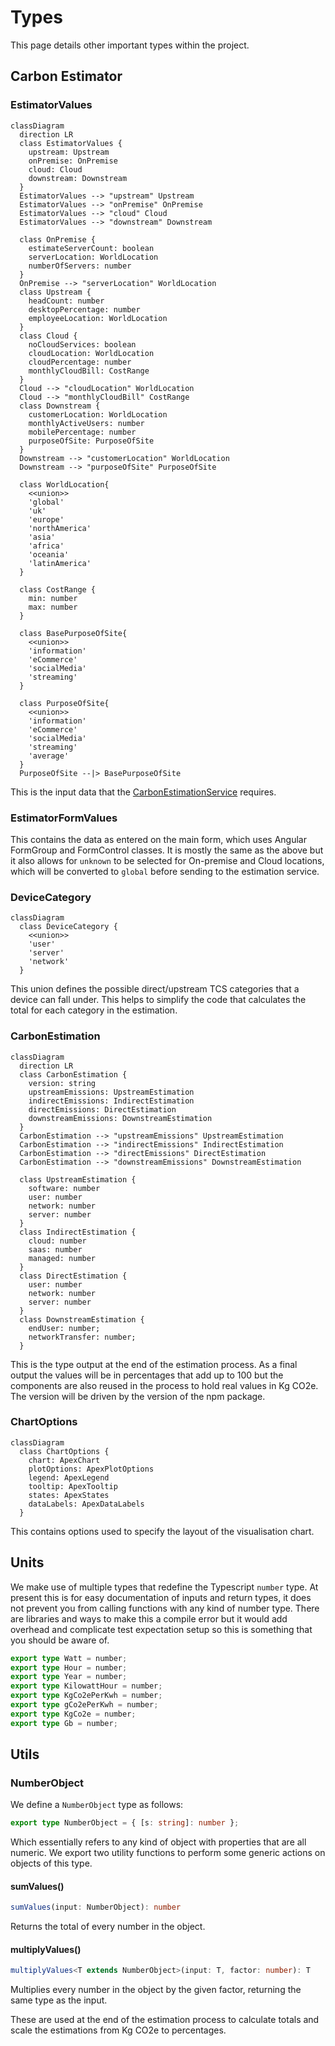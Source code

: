 # Types

This page details other important types within the project.

## Carbon Estimator

### EstimatorValues

```mermaid
classDiagram
  direction LR
  class EstimatorValues {
    upstream: Upstream
    onPremise: OnPremise
    cloud: Cloud
    downstream: Downstream
  }
  EstimatorValues --> "upstream" Upstream
  EstimatorValues --> "onPremise" OnPremise
  EstimatorValues --> "cloud" Cloud
  EstimatorValues --> "downstream" Downstream

  class OnPremise {
    estimateServerCount: boolean
    serverLocation: WorldLocation
    numberOfServers: number
  }
  OnPremise --> "serverLocation" WorldLocation
  class Upstream {
    headCount: number
    desktopPercentage: number
    employeeLocation: WorldLocation
  }
  class Cloud {
    noCloudServices: boolean
    cloudLocation: WorldLocation
    cloudPercentage: number
    monthlyCloudBill: CostRange
  }
  Cloud --> "cloudLocation" WorldLocation
  Cloud --> "monthlyCloudBill" CostRange
  class Downstream {
    customerLocation: WorldLocation
    monthlyActiveUsers: number
    mobilePercentage: number
    purposeOfSite: PurposeOfSite
  }
  Downstream --> "customerLocation" WorldLocation
  Downstream --> "purposeOfSite" PurposeOfSite

  class WorldLocation{
    <<union>>
    'global'
    'uk'
    'europe'
    'northAmerica'
    'asia'
    'africa'
    'oceania'
    'latinAmerica'
  }

  class CostRange {
    min: number
    max: number
  }

  class BasePurposeOfSite{
    <<union>>
    'information'
    'eCommerce'
    'socialMedia'
    'streaming'
  }

  class PurposeOfSite{
    <<union>>
    'information'
    'eCommerce'
    'socialMedia'
    'streaming'
    'average'
  }
  PurposeOfSite --|> BasePurposeOfSite
```

This is the input data that the [CarbonEstimationService](services.md#carbonestimationservice) requires.

### EstimatorFormValues

This contains the data as entered on the main form, which uses Angular FormGroup and FormControl classes. It is mostly the same as the above but it also allows for `unknown` to be selected for On-premise and Cloud locations, which will be converted to `global` before sending to the estimation service.

### DeviceCategory

```mermaid
classDiagram
  class DeviceCategory {
    <<union>>
    'user'
    'server'
    'network'
  }
```

This union defines the possible direct/upstream TCS categories that a device can fall under. This helps to simplify the code that calculates the total for each category in the estimation.

### CarbonEstimation

```mermaid
classDiagram
  direction LR
  class CarbonEstimation {
    version: string
    upstreamEmissions: UpstreamEstimation
    indirectEmissions: IndirectEstimation
    directEmissions: DirectEstimation
    downstreamEmissions: DownstreamEstimation
  }
  CarbonEstimation --> "upstreamEmissions" UpstreamEstimation
  CarbonEstimation --> "indirectEmissions" IndirectEstimation
  CarbonEstimation --> "directEmissions" DirectEstimation
  CarbonEstimation --> "downstreamEmissions" DownstreamEstimation

  class UpstreamEstimation {
    software: number
    user: number
    network: number
    server: number
  }
  class IndirectEstimation {
    cloud: number
    saas: number
    managed: number
  }
  class DirectEstimation {
    user: number
    network: number
    server: number
  }
  class DownstreamEstimation {
    endUser: number;
    networkTransfer: number;
  }
```

This is the type output at the end of the estimation process. As a final output the values will be in percentages that add up to 100 but the components are also reused in the process to hold real values in Kg CO2e. The version will be driven by the version of the npm package.

### ChartOptions

```mermaid
classDiagram
  class ChartOptions {
    chart: ApexChart
    plotOptions: ApexPlotOptions
    legend: ApexLegend
    tooltip: ApexTooltip
    states: ApexStates
    dataLabels: ApexDataLabels
  }
```

This contains options used to specify the layout of the visualisation chart.

## Units

We make use of multiple types that redefine the Typescript `number` type. At present this is for easy documentation of inputs and return types, it does not prevent you from calling functions with any kind of number type. There are libraries and ways to make this a compile error but it would add overhead and complicate test expectation setup so this is something that you should be aware of.

```typescript
export type Watt = number;
export type Hour = number;
export type Year = number;
export type KilowattHour = number;
export type KgCo2ePerKwh = number;
export type gCo2ePerKwh = number;
export type KgCo2e = number;
export type Gb = number;
```

## Utils

### NumberObject

We define a `NumberObject` type as follows:

```typescript
export type NumberObject = { [s: string]: number };
```

Which essentially refers to any kind of object with properties that are all numeric. We export two utility functions to perform some generic actions on objects of this type.

#### sumValues()

```typescript
sumValues(input: NumberObject): number
```
Returns the total of every number in the object.

#### multiplyValues()

```typescript
multiplyValues<T extends NumberObject>(input: T, factor: number): T
```

Multiplies every number in the object by the given factor, returning the same type as the input.

These are used at the end of the estimation process to calculate totals and scale the estimations from Kg CO2e to percentages.
